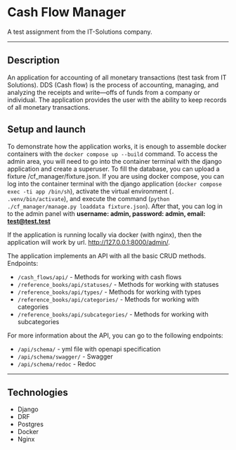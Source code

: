 # Cash Flow Manager
A test assignment from the IT-Solutions company.

---

## Description
An application for accounting of all monetary transactions 
(test task from IT Solutions). DDS (Cash flow) is the process of accounting, 
managing, and analyzing the receipts and write—offs of funds from a company or 
individual. The application provides the user with the ability to keep records 
of all monetary transactions.

## Setup and launch
To demonstrate how the application works, it is enough to assemble docker containers with 
the ```docker compose up --build``` command. To access the admin area, you will need to go into 
the container terminal with the django application and create a superuser. 
To fill the database, you can upload a fixture /cf_manager/fixture.json. 
If you are using docker compose, you can log into the container terminal 
with the django application (```docker compose exec -ti app /bin/sh```), 
activate the virtual environment (```. .venv/bin/activate```), 
and execute the command (```python ./cf_manager/manage.py loaddata fixture.json```).
After that, you can log in to the admin panel with 
**username: admin, password: admin, email: test@test.test**

If the application is running locally via docker (with nginx), 
then the application will work by url. http://127.0.0.1:8000/admin/.

The application implements an API with all the basic CRUD methods. Endpoints:

- ```/cash_flows/api/``` - Methods for working with cash flows
- ```/reference_books/api/statuses/``` - Methods for working with statuses
- ```/reference_books/api/types/``` - Methods for working with types
- ```/reference_books/api/categories/``` - Methods for working with categories
- ```/reference_books/api/subcategories/``` - Methods for working with subcategories

For more information about the API, you can go to the following endpoints:
- ```/api/schema/``` - yml file with openapi specification
- ```/api/schema/swagger/``` - Swagger
- ```/api/schema/redoc``` - Redoc
___

## Technologies
- Django
- DRF
- Postgres
- Docker
- Nginx
